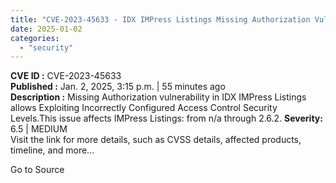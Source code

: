 ```yaml
---
title: "CVE-2023-45633 - IDX IMPress Listings Missing Authorization Vulnerability"
date: 2025-01-02
categories: 
  - "security"
---
```


**CVE ID :** CVE-2023-45633  
**Published :** Jan. 2, 2025, 3:15 p.m. | 55 minutes ago  
**Description :** Missing Authorization vulnerability in IDX IMPress Listings allows Exploiting Incorrectly Configured Access Control Security Levels.This issue affects IMPress Listings: from n/a through 2.6.2. 
**Severity:** 6.5 | MEDIUM  
Visit the link for more details, such as CVSS details, affected products, timeline, and more...

Go to Source
